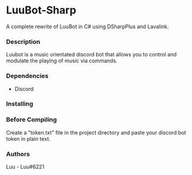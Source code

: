 # LuuBot-Sharp
A complete rewrite of LuuBot in C# using DSharpPlus and Lavalink.

### Description 
Luubot is a music orientated discord bot that allows you to control and modulate the playing of music via commands. 

### Dependencies
- Discord

### Installing 


### Before Compiling
Create a "token.txt" file in the project directory and paste your discord bot token in plain text.

### Authors
Luu - Luu#6221
